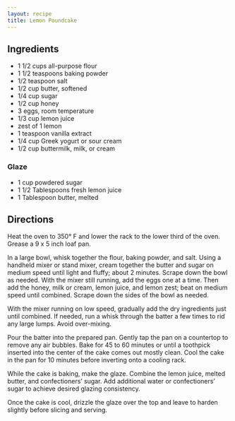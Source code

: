 ```yaml
---
layout: recipe
title: Lemon Poundcake
---
```


## Ingredients

* 1 1/2 cups all-purpose flour
* 1 1/2 teaspoons baking powder
* 1/2 teaspoon salt
* 1/2 cup butter, softened
* 1/4 cup sugar
* 1/2 cup honey
* 3 eggs, room temperature
* 1/3 cup lemon juice
* zest of 1 lemon
* 1 teaspoon vanilla extract
* 1/4 cup Greek yogurt or sour cream
* 1/2 cup buttermilk, milk, or cream

### Glaze

* 1 cup powdered sugar
* 1 1/2 Tablespoons fresh lemon juice
* 1 Tablespoon butter, melted 

## Directions

Heat the oven to 350° F and lower the rack to the lower third of the oven. Grease a 9 x 5 inch loaf pan.

In a large bowl, whisk together the flour, baking powder, and salt. Using a handheld mixer or stand mixer, cream together the butter and sugar on medium speed until light and fluffy; about 2 minutes. Scrape down the bowl as needed. With the mixer still running, add the eggs one at a time. Then add the honey, milk or cream, lemon juice, and lemon zest; beat on medium speed until combined. Scrape down the sides of the bowl as needed.

With the mixer running on low speed, gradually add the dry ingredients just until combined. If needed, run a whisk through the batter a few times to rid any large lumps. Avoid over-mixing.

Pour the batter into the prepared pan. Gently tap the pan on a countertop to remove any air bubbles. Bake for 45 to 60 minutes or until a toothpick inserted into the center of the cake comes out mostly clean. Cool the cake in the pan for 10 minutes before inverting onto a cooling rack.

While the cake is baking, make the glaze. Combine the lemon juice, melted butter, and confectioners’ sugar. Add additional water or confectioners’ sugar to achieve desired glazing consistency.

Once the cake is cool, drizzle the glaze over the top and leave to harden slightly before slicing and serving.